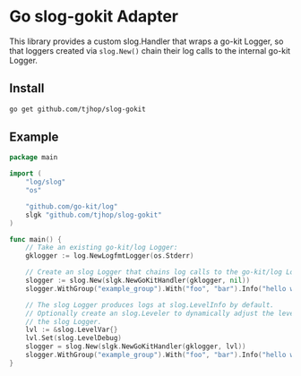 # Go slog-gokit Adapter

This library provides a custom slog.Handler that wraps a go-kit Logger, so that loggers created via `slog.New()` chain their log calls to the internal go-kit Logger.

## Install

```bash
go get github.com/tjhop/slog-gokit
```

## Example

```go
package main

import (
	"log/slog"
	"os"

	"github.com/go-kit/log"
	slgk "github.com/tjhop/slog-gokit"
)

func main() {
	// Take an existing go-kit/log Logger:
	gklogger := log.NewLogfmtLogger(os.Stderr)

	// Create an slog Logger that chains log calls to the go-kit/log Logger:
	slogger := slog.New(slgk.NewGoKitHandler(gklogger, nil))
	slogger.WithGroup("example_group").With("foo", "bar").Info("hello world")

	// The slog Logger produces logs at slog.LevelInfo by default.
	// Optionally create an slog.Leveler to dynamically adjust the level of
	// the slog Logger.
	lvl := &slog.LevelVar{}
	lvl.Set(slog.LevelDebug)
	slogger = slog.New(slgk.NewGoKitHandler(gklogger, lvl))
	slogger.WithGroup("example_group").With("foo", "bar").Info("hello world")
}
```
